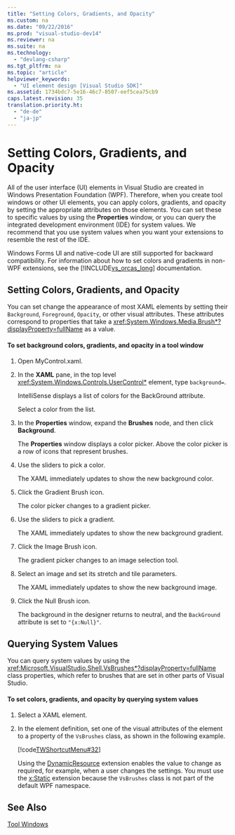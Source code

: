 ```yaml
---
title: "Setting Colors, Gradients, and Opacity"
ms.custom: na
ms.date: "09/22/2016"
ms.prod: "visual-studio-dev14"
ms.reviewer: na
ms.suite: na
ms.technology: 
  - "devlang-csharp"
ms.tgt_pltfrm: na
ms.topic: "article"
helpviewer_keywords: 
  - "UI element design [Visual Studio SDK]"
ms.assetid: 1734bdc7-5e16-46c7-8507-eef5cea75cb9
caps.latest.revision: 35
translation.priority.ht: 
  - "de-de"
  - "ja-jp"
---
```

# Setting Colors, Gradients, and Opacity
All of the user interface (UI) elements in Visual Studio are created in Windows Presentation Foundation (WPF). Therefore, when you create tool windows or other UI elements, you can apply colors, gradients, and opacity by setting the appropriate attributes on those elements. You can set these to specific values by using the **Properties** window, or you can query the integrated development environment (IDE) for system values. We recommend that you use system values when you want your extensions to resemble the rest of the IDE.  
  
 Windows Forms UI and native-code UI are still supported for backward compatibility. For information about how to set colors and gradients in non-WPF extensions, see the [!INCLUDE[vs_orcas_long](../vs140/includes/vs_orcas_long_md.md)] documentation.  
  
## Setting Colors, Gradients, and Opacity  
 You can set change the appearance of most XAML elements by setting their `Background`, `Foreground`, `Opacity`, or other visual attributes. These attributes correspond to properties that take a <xref:System.Windows.Media.Brush*?displayProperty=fullName> as a value.  
  
#### To set background colors, gradients, and opacity in a tool window  
  
1.  Open MyControl.xaml.  
  
2.  In the **XAML** pane, in the top level <xref:System.Windows.Controls.UserControl*> element, type `background=`.  
  
     IntelliSense displays a list of colors for the BackGround attribute.  
  
     Select a color from the list.  
  
3.  In the **Properties** window, expand the **Brushes** node, and then click **Background**.  
  
     The **Properties** window displays a color picker. Above the color picker is a row of icons that represent brushes.  
  
4.  Use the sliders to pick a color.  
  
     The XAML immediately updates to show the new background color.  
  
5.  Click the Gradient Brush icon.  
  
     The color picker changes to a gradient picker.  
  
6.  Use the sliders to pick a gradient.  
  
     The XAML immediately updates to show the new background gradient.  
  
7.  Click the Image Brush icon.  
  
     The gradient picker changes to an image selection tool.  
  
8.  Select an image and set its stretch and tile parameters.  
  
     The XAML immediately updates to show the new background image.  
  
9. Click the Null Brush icon.  
  
     The background in the designer returns to neutral, and the `BackGround` attribute is set to `"{x:Null}"`.  
  
## Querying System Values  
 You can query system values by using the <xref:Microsoft.VisualStudio.Shell.VsBrushes*?displayProperty=fullName> class properties, which refer to brushes that are set in other parts of Visual Studio.  
  
#### To set colors, gradients, and opacity by querying system values  
  
1.  Select a XAML element.  
  
2.  In the element definition, set one of the visual attributes of the element to a property of the `VsBrushes` class, as shown in the following example.  
  
     [!code[TWShortcutMenu#32](../vs140/codesnippet/Xaml/setting-colors--gradients--and-opacity_1.xaml)]  
  
     Using the [DynamicResource](assetId:///7324f243-03af-4c2b-b0db-26ac6cdfcbe4) extension enables the value to change as required, for example, when a user changes the settings. You must use the [x:Static](assetId:///056aee79-7cdd-434f-8174-dfc856cad343) extension because the `VsBrushes` class is not part of the default WPF namespace.  
  
## See Also  
 [Tool Windows](../vs140/extending-tool-windows.md)